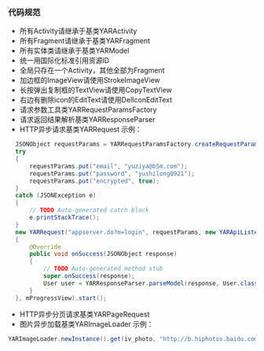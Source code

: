 ### 代码规范

- 所有Activity请继承于基类YARActivity
- 所有Fragment请继承于基类YARFragment
- 所有实体类请继承于基类YARModel
- 统一用国际化标准引用资源ID
- 全局只存在一个Activity，其他全部为Fragment
- 加边框的ImageView请使用StrokeImageView
- 长按弹出复制框的TextView请使用CopyTextView
- 右边有删除icon的EditText请使用DelIconEditText
- 请求参数工具类YARRequestParamsFactory
- 请求返回结果解析基类YARResponseParser
- HTTP异步请求基类YARRequest 示例：
```java
  JSONObject requestParams = YARRequestParamsFactory.createRequestParams();
  try
  {
      requestParams.put("email", "yuziya@b5m.com");
      requestParams.put("password", "yushilong0921");
      requestParams.put("encrypted", true);
  }
  catch (JSONException e)
  {
      // TODO Auto-generated catch block
      e.printStackTrace();
  }
  new YARRequest("appserver.do?m=login", requestParams, new YARApiListenerImpl()
  {
      @Override
      public void onSuccess(JSONObject response)
      {
          // TODO Auto-generated method stub
          super.onSuccess(response);
          User user = YARResponseParser.parseModel(response, User.class);
      }
  }, mProgressView).start();
```
- HTTP异步分页请求基类YARPageRequest
- 图片异步加载基类YARImageLoader
示例：
```java
YARImageLoader.newInstance().get(iv_photo, "http://b.hiphotos.baidu.com/image/pic/item/eac4b74543a9822606bd2a3a8882b9014a90ebab.jpg");
```
